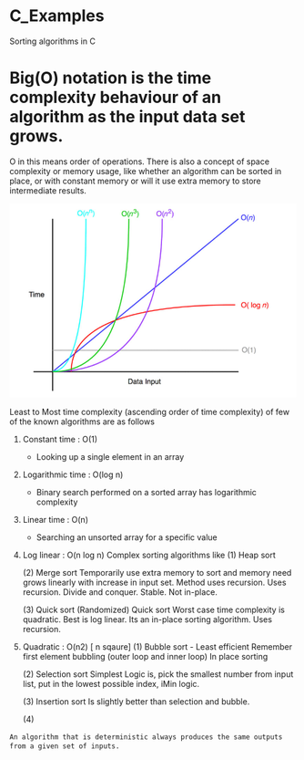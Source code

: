 # C_Examples
Sorting algorithms in C

# Big(O) notation is the time complexity behaviour of an algorithm as the input data set grows.
   O in this means order of operations.
   There is also a concept of space complexity or memory usage, like whether an algorithm can be sorted in place,
   or with constant memory or will it use extra memory to store intermediate results.

   ![](graph.jpg)
   
   Least to Most time complexity (ascending order of time complexity) of few of the known algorithms are as follows

   1. Constant time : O(1)
        - Looking up a single element in an array

   2. Logarithmic time : O(log n)
        - Binary search performed on a sorted array has logarithmic complexity

   3. Linear time : O(n)
        - Searching an unsorted array for a specific value


   4. Log linear : O(n log n)
      Complex sorting algorithms like
        (1) Heap sort

        (2) Merge sort
            Temporarily use extra memory to sort and memory need grows linearly with increase in input set.
            Method uses recursion.
            Uses recursion.
            Divide and conquer.
            Stable.
            Not in-place.

        (3) Quick sort (Randomized)
            Quick sort
            Worst case time complexity is quadratic. Best is log linear.
            Its an in-place sorting algorithm.
            Uses recursion.



   5. Quadratic : O(n2)  [ n sqaure]
        (1) Bubble sort - Least efficient
            Remember first element bubbling (outer loop and inner loop)
            In place sorting

        (2) Selection sort
            Simplest
            Logic is, pick the smallest number from input list, put in the lowest possible index,
            iMin logic.

        (3) Insertion sort
            Is slightly better than selection and bubble.

        (4)

    An algorithm that is deterministic always produces the same outputs from a given set of inputs.
